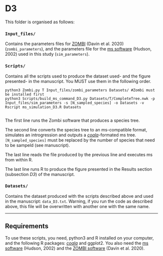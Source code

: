 
# D3 #

This folder is organised as follows: 

### **`Input_files/`** ###

Contains the parameters files for [ZOMBI](https://github.com/AADavin/Zombi) (Davin et al. 2020) (`zombi_parameters`), and the parameters file for the [ms software](http://home.uchicago.edu.inee.bib.cnrs.fr/~rhudson1/source/mksamples.html) (Hudson, 2002) used in this study (`sim_parameters`).
  
### **`Scripts/`** ###

Contains all the scripts used to produce the dataset used- and the figure presented- in the manuscript. 
You MUST use them in the following order. 

```shell
python3 Zombi.py T Input_files/zombi_parameters Datasets/ #Zombi must be installed first
python3 Scripts/build_ms_command_D3.py Datasets/T/CompleteTree.nwk -p Input_files/sim_parameters -s [N_sampled_species] -o Datasets -v 
Rscript ms_simulation_D3.R Datasets


```

The first line runs the Zombi software that produces a species tree. 

The second line converts the species tree to an ms-compatible format, simulates an introgression and outputs a [_coala_](https://github.com/statgenlmu/coala)-formated ms tree. `[N_sampled_species]` must be replaced by the number of species that need to be sampeld (see manuscript).

The last line reads the file produced by the previous line and executes ms from within R. 

The last line runs R to produce the figure presented in the Results section (subsection _D3_) of the manuscript.


### **`Datasets/`** ###

Contains the dataset produced with the scripts described above and used in the manuscript: `data_D3.txt`. Warning, if you run the code as described above, this file will be overwritten with another one with the same name.


----------------------

## Requirements ##

To use these scripts, you need, python3 and R installed on your computer, and the following R packages: [_coala_](https://github.com/statgenlmu/coala) and ggplot2. You also need the [ms software](http://home.uchicago.edu.inee.bib.cnrs.fr/~rhudson1/source/mksamples.html) (Hudson, 2002) and the [ZOMBI software](https://github.com/AADavin/Zombi) (Davin et al. 2020).

